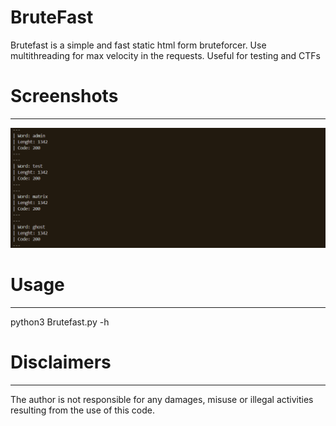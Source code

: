 # BruteFast
Brutefast is a simple and fast static html form bruteforcer. Use multithreading for max velocity in the requests. Useful for testing and CTFs
# Screenshots
----
![BruteFast](https://github.com/H4k1l/BruteFast/blob/main/images/screenshot1.png)
# Usage
----
  python3 Brutefast.py -h
# Disclaimers
----
The author is not responsible for any damages, misuse or illegal activities resulting from the use of this code.
